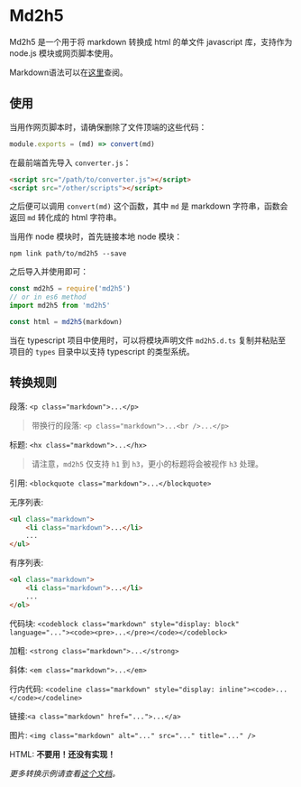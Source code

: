 # Md2h5

[1]: https://www.markdownguide.com/
[2]: ./examples.md

Md2h5 是一个用于将 markdown 转换成 html 的单文件 javascript 库，支持作为 node.js 模块或网页脚本使用。

Markdown语法可以在[这里][1]查阅。

## 使用

当用作网页脚本时，请确保删除了文件顶端的这些代码：

```javascript
module.exports = (md) => convert(md)
```

在最前端首先导入 `converter.js`：

```html
<script src="/path/to/converter.js"></script>
<script src="/other/scripts"></script>
```

之后便可以调用 `convert(md)` 这个函数，其中 `md` 是 markdown 字符串，函数会返回 `md` 转化成的 html 字符串。

当用作 node 模块时，首先链接本地 node 模块：

```
npm link path/to/md2h5 --save
```

之后导入并使用即可：

```javascript
const md2h5 = require('md2h5')
// or in es6 method
import md2h5 from 'md2h5'

const html = md2h5(markdown)
```

当在 typescript 项目中使用时，可以将模块声明文件 `md2h5.d.ts` 复制并粘贴至项目的 `types` 目录中以支持 typescript 的类型系统。

## 转换规则

段落: `<p class="markdown">...</p>`

> 带换行的段落: `<p class="markdown">...<br />...</p>`

标题: `<hx class="markdown">...</hx>`

> 请注意，`md2h5` 仅支持 `h1` 到 `h3`，更小的标题将会被视作 `h3` 处理。

引用: `<blockquote class="markdown">...</blockquote>`

无序列表: 

```html
<ul class="markdown">
    <li class="markdown">...</li>
    ...
</ul>
```

有序列表: 

```html
<ol class="markdown">
    <li class="markdown">...</li>
    ...
</ol>
```

代码块: `<codeblock class="markdown" style="display: block" language="..."><code><pre>...</pre></code></codeblock>`

加粗: `<strong class="markdown">...</strong>`

斜体: `<em class="markdown">...</em>`

行内代码: `<codeline class="markdown" style="display: inline"><code>...</code></codeline>`

链接:`<a class="markdown" href="...">...</a>`

图片: `<img class="markdown" alt="..." src="..." title="..." />`

HTML: **不要用！还没有实现！**

*更多转换示例请查看[这个文档][2]。*